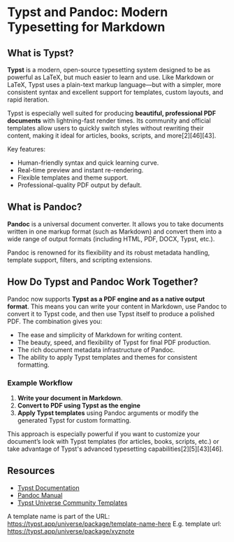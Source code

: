 # Typst and Pandoc: Modern Typesetting for Markdown

## What is Typst?

**Typst** is a modern, open-source typesetting system designed to be as powerful as LaTeX, but much easier to learn and use. Like Markdown or LaTeX, Typst uses a plain-text markup language—but with a simpler, more consistent syntax and excellent support for templates, custom layouts, and rapid iteration.

Typst is especially well suited for producing **beautiful, professional PDF documents** with lightning-fast render times. Its community and official templates allow users to quickly switch styles without rewriting their content, making it ideal for articles, books, scripts, and more[2][46][43].

Key features:
- Human-friendly syntax and quick learning curve.
- Real-time preview and instant re-rendering.
- Flexible templates and theme support.
- Professional-quality PDF output by default.

## What is Pandoc?

**Pandoc** is a universal document converter. It allows you to take documents written in one markup format (such as Markdown) and convert them into a wide range of output formats (including HTML, PDF, DOCX, Typst, etc.).

Pandoc is renowned for its flexibility and its robust metadata handling, template support, filters, and scripting extensions.

## How Do Typst and Pandoc Work Together?

Pandoc now supports **Typst as a PDF engine and as a native output format**. This means you can write your content in Markdown, use Pandoc to convert it to Typst code, and then use Typst itself to produce a polished PDF. The combination gives you:

- The ease and simplicity of Markdown for writing content.
- The beauty, speed, and flexibility of Typst for final PDF production.
- The rich document metadata infrastructure of Pandoc.
- The ability to apply Typst templates and themes for consistent formatting.

### Example Workflow

1. **Write your document in Markdown**.
2. **Convert to PDF using Typst as the engine**
3. **Apply Typst templates** using Pandoc arguments or modify the generated Typst for custom formatting.

This approach is especially powerful if you want to customize your document’s look with Typst templates (for articles, books, scripts, etc.) or take advantage of Typst's advanced typesetting capabilities[2][5][43][46].

## Resources

- [Typst Documentation](https://typst.app/docs/)
- [Pandoc Manual](https://pandoc.org/MANUAL.html)
- [Typst Universe Community Templates](https://typst.app/universe/search/?kind=templates)

A template name is part of the URL: <https://typst.app/universe/package/template-name-here>
E.g. template url: <https://typst.app/universe/package/xyznote>
